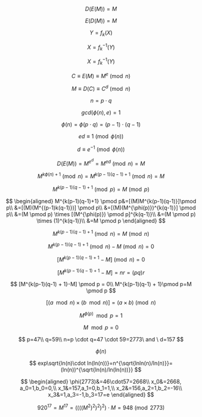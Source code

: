 $$
D(E(M))=M
$$

$$
E(D(M))=M
$$

$$
Y=f_k(X) 
$$

$$
X=f_k^{-1}(Y)
$$

$$
X=f_k^{-1}(Y)
$$

$$
C \equiv E(M) \equiv M^e \pmod n
$$

$$
M\equiv D(C) \equiv C^d \pmod n
$$

$$
n = p \cdot q
$$

$$
gcd(\phi(n), e)=1
$$

$$
\phi(n)=\phi(p\cdot q)=(p-1)\cdot(q-1)
$$

$$
ed\equiv1 \pmod {\phi(n)}
$$

$$
d\equiv e^{-1} \pmod {\phi(n)}
$$

$$
D(E(M))=M^{e^d}=M^{ed} \pmod n=M
$$

$$
M^{k\phi(n)+1} \pmod n=M^{k(p-1)(q-1)+1} \pmod n=M
$$

$$
M^{k(p-1)(q-1) + 1} \pmod p = M \pmod p
$$

$$
\begin{aligned}
M^{k(p-1)(q-1)+1} \pmod p&=[(M)M^{k(p-1)(q-1)}]\pmod p\\
&=[(M)(M^{(p-1)k(q-1)})] \pmod p\\
&=[(M)(M^{\phi(p)})^{k(q-1)}] \pmod p\\
&=(M \pmod p) \times [(M^{\phi(p)}) \pmod p]^{k(q-1)}\\
&=(M \pmod p) \times (1)^{k(q-1)}\\
&=M \pmod p
\end{aligned}
$$

$$
M^{k(p-1)(q-1) + 1} \pmod n=M \pmod n
$$

$$
M^{k(p-1)(q-1) + 1} \pmod n-M \pmod n=0
$$

$$
[M^{k(p-1)(q-1) + 1}-M] \pmod n=0
$$

$$
[M^{k(p-1)(q-1) + 1}-M]=nr=(pq)r
$$

$$
[M^{k(p-1)(q-1) + 1}-M] \pmod p = 0\\
M^{k(p-1)(q-1) + 1}\pmod p=M \pmod p
$$

$$
[(a \mod n) \times (b \mod n)] = (a \times b) \pmod n
$$

$$
M^{\phi(p)} \mod p=1
$$

$$
M \mod p = 0
$$

$$
p=47\\
q=59\\
n=p \cdot q=47 \cdot 59=2773\ and \ d=157
$$

$$
\phi(n)
$$

$$
exp\sqrt{ln(n)\cdot ln(ln(n))}=n^{\sqrt{lnln(n)/ln(n)}}=(ln(n))^{\sqrt{ln(n)/ln(ln(n))}}
$$

$$
\begin{aligned}
\phi(2773)&=46\cdot57=2668\\
x_0&=2668, a_0=1,b_0=0,\\
x_1&=157,a_1=0,b_1=1,\\
x_2&=156,a_2=1,b_2=-16\\
x_3&=1,a_3=-1,b_3=17=e
\end{aligned}
$$

$$
920^{17}=M^{17}=((((M^2)^2)^2)^2) \cdot M=948 \pmod {2773}
$$

